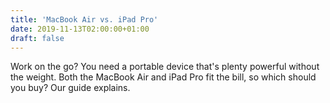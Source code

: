 ```yaml
---
title: 'MacBook Air vs. iPad Pro'
date: 2019-11-13T02:00:00+01:00
draft: false
---
```


Work on the go? You need a portable device that's plenty powerful without the weight. Both the MacBook Air and iPad Pro fit the bill, so which should you buy? Our guide explains.